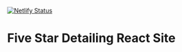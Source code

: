[![Netlify Status](https://api.netlify.com/api/v1/badges/43193fe8-b5a5-42dd-8c5c-992e54d3e998/deploy-status)](https://app.netlify.com/sites/five-star-detailing/deploys)

# Five Star Detailing React Site